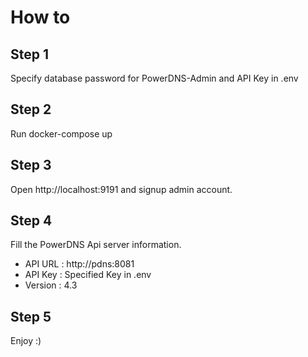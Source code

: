 # How to

## Step 1
Specify database password for PowerDNS-Admin and API Key in .env

## Step 2
Run docker-compose up

## Step 3
Open http://localhost:9191 and signup admin account.

## Step 4
Fill the PowerDNS Api server information.
- API URL : http://pdns:8081
- API Key : Specified Key in .env
- Version : 4.3

## Step 5
Enjoy :)